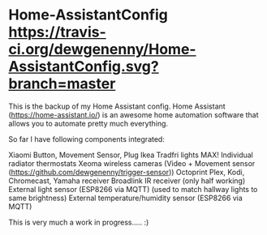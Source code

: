 # Home-AssistantConfig https://travis-ci.org/dewgenenny/Home-AssistantConfig.svg?branch=master

This is the backup of my Home Assistant config. Home Assistant (https://home-assistant.io/) is an awesome home automation software that allows you to automate pretty much everything.

So far I have following components integrated:

Xiaomi Button, Movement Sensor, Plug
Ikea Tradfri lights
MAX! Individual radiator thermostats
Xeoma wireless cameras (Video + Movement sensor (https://github.com/dewgenenny/trigger-sensor))
Octoprint
Plex, Kodi, Chromecast, Yamaha receiver
Broadlink IR receiver (only half working)
External light sensor (ESP8266 via MQTT) (used to match hallway lights to same brightness)
External temperature/humidity sensor (ESP8266 via MQTT)

This is very much a work in progress..... :)
